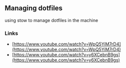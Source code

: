 ## Managing dotfiles
using stow to manage dotfiles in the machine

### Links
- [https://www.youtube.com/watch?v=WpQ5YiM7rD4](https://www.youtube.com/watch?v=WpQ5YiM7rD4)
- [https://www.youtube.com/watch?v=y6XCebnB9gs](https://www.youtube.com/watch?v=y6XCebnB9gs)
